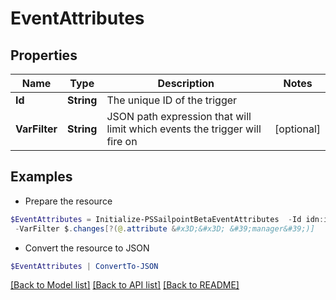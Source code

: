 # EventAttributes
## Properties

Name | Type | Description | Notes
------------ | ------------- | ------------- | -------------
**Id** | **String** | The unique ID of the trigger | 
**VarFilter** | **String** | JSON path expression that will limit which events the trigger will fire on | [optional] 

## Examples

- Prepare the resource
```powershell
$EventAttributes = Initialize-PSSailpointBetaEventAttributes  -Id idn:identity-attributes-changed `
 -VarFilter $.changes[?(@.attribute &#x3D;&#x3D; &#39;manager&#39;)]
```

- Convert the resource to JSON
```powershell
$EventAttributes | ConvertTo-JSON
```

[[Back to Model list]](../README.md#documentation-for-models) [[Back to API list]](../README.md#documentation-for-api-endpoints) [[Back to README]](../README.md)

